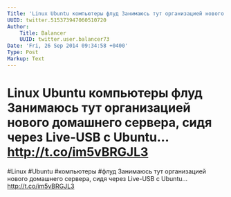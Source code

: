 ```yaml
---
Title: 'Linux Ubuntu компьютеры флуд Занимаюсь тут организацией нового домашнего сервера, сидя через Live-USB с Ubuntu… http://t.co/im5vBRGJL3'
UUID: twitter.515373947060510720
Author:
    Title: Balancer
    UUID: twitter.user.balancer73
Date: 'Fri, 26 Sep 2014 09:34:58 +0400'
Type: Post
Markup: Text
---
```


# Linux Ubuntu компьютеры флуд Занимаюсь тут организацией нового домашнего сервера, сидя через Live-USB с Ubuntu… http://t.co/im5vBRGJL3

#Linux #Ubuntu #компьютеры #флуд Занимаюсь тут организацией
нового домашнего сервера, сидя через Live-USB с Ubuntu…
http://t.co/im5vBRGJL3